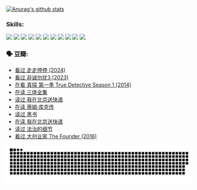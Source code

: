 
[![Anurag's github stats](https://github-readme-stats.vercel.app/api?username=w940853815)](https://github.com/anuraghazra/github-readme-stats)

### Skills:

<code><img height="32" src="https://cdn.jsdelivr.net/npm/simple-icons@v5/icons/python.svg"></code>
<code><img height="32" src="https://cdn.jsdelivr.net/npm/simple-icons@v5/icons/javascript.svg"></code>
<code><img height="32" src="https://cdn.jsdelivr.net/npm/simple-icons@v5/icons/django.svg"></code>
<code><img height="32" src="https://cdn.jsdelivr.net/npm/simple-icons@v5/icons/flask.svg"></code>
<code><img height="32" src="https://cdn.jsdelivr.net/npm/simple-icons@v5/icons/vuetify.svg"></code>
<code><img height="32" src="https://cdn.jsdelivr.net/npm/simple-icons@v5/icons/git.svg"></code>
<code><img height="32" src="https://cdn.jsdelivr.net/npm/simple-icons@v5/icons/docker.svg"></code>
<code><img height="32" src="https://cdn.jsdelivr.net/npm/simple-icons@v5/icons/postgresql.svg"></code>
<code><img height="32" src="https://cdn.jsdelivr.net/npm/simple-icons@v5/icons/elasticsearch.svg"></code>
<code><img height="32" src="https://cdn.jsdelivr.net/npm/simple-icons@v5/icons/macos.svg"></code>
<code><img height="32" src="https://cdn.jsdelivr.net/npm/simple-icons@v5/icons/linux.svg"></code>

### 🗣 豆瓣:

<!-- DOUBAN-ACTIVITIES:START -->
- [看过 走走停停‎ (2024)](https://www.douban.com/people/136069238/status/4684430230/?_i=24278403)
- [看过 非诚勿扰3‎ (2023)](https://www.douban.com/people/136069238/status/4676324100/?_i=24278403)
- [在看 真探 第一季 True Detective Season 1‎ (2014)](https://www.douban.com/people/136069238/status/4673382852/?_i=24278404)
- [在读 三体全集](https://www.douban.com/people/136069238/status/4672842521/?_i=24278404)
- [读过 我在北京送快递](https://www.douban.com/people/136069238/status/4672842036/?_i=24278404)
- [在读 蒂姆·库克传](https://www.douban.com/people/136069238/status/4663517053/?_i=24278404)
- [读过 黑书](https://www.douban.com/people/136069238/status/4663516022/?_i=24278404)
- [在读 我在北京送快递](https://www.douban.com/people/136069238/status/4658098365/?_i=24278404)
- [读过 法治的细节](https://www.douban.com/people/136069238/status/4657347558/?_i=24278404)
- [看过 大创业家 The Founder‎ (2016)](https://www.douban.com/people/136069238/status/4649667693/?_i=24278404)
<!-- DOUBAN-ACTIVITIES:END -->


![Snake animation](https://raw.githubusercontent.com/w940853815/w940853815/output/github-contribution-grid-snake.svg)

<!--
**w940853815/w940853815** is a ✨ _special_ ✨ repository because its `README.md` (this file) appears on your GitHub profile.

Here are some ideas to get you started:

- 🔭 I’m currently working on ...
- 🌱 I’m currently learning ...
- 👯 I’m looking to collaborate on ...
- 🤔 I’m looking for help with ...
- 💬 Ask me about ...
- 📫 How to reach me: ...
- 😄 Pronouns: ...
- ⚡ Fun fact: ...
-->
